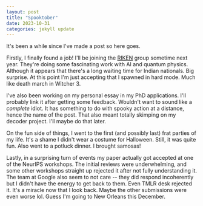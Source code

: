 ```yaml
---
layout: post
title: "Spooktober"
date: 2023-10-31
categories: jekyll update
---
```


It's been a while since I've made a post so here goes.

Firstly, I finally found a job!
I'll be joining the [RIKEN](https://dml.riken.jp/pub/ai_meets_qp/) group sometime next year.
They're doing some fascinating work with AI and quantum physics.
Although it appears that there's a long waiting time for Indian nationals. Big surprise.
At this point I'm just accepting that I spawned in hard mode. Much like death march in Witcher 3.

I've also been working on my personal essay in my PhD applications.
I'll probably link it after getting some feedback. Wouldn't want to sound like a _complete_ idiot.
It has something to do with spooky action at a distance, hence the name of the post.
That also meant totally skimping on my decoder project. I'll maybe do that later.

On the fun side of things, I went to the first (and possibly last) frat parties of my life.
It's a shame I didn't wear a costume for Halloween. Still, it was quite fun.
Also went to a potluck dinner. I brought samosas!

Lastly, in a surprising turn of events my paper actually got accepted at one of the NeurIPS workshops.
The initial reviews were underwhelming, and some other workshops straight up rejected it after not fully understanding it.
The team at Google also seem to not care -- they did respond incoherently but I didn't have the energy to get back to them.
Even TMLR desk rejected it.
It's a miracle now that I look back. Maybe the other submissions were even worse lol.
Guess I'm going to New Orleans this December.
